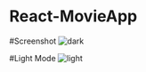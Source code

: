 # React-MovieApp

#Screenshot
![dark](https://user-images.githubusercontent.com/74865603/118397421-80dac700-b65c-11eb-8e47-5cc64af05f60.png)

#Light Mode
![light](https://user-images.githubusercontent.com/74865603/118397428-89cb9880-b65c-11eb-955e-5a8ee046d767.png)
